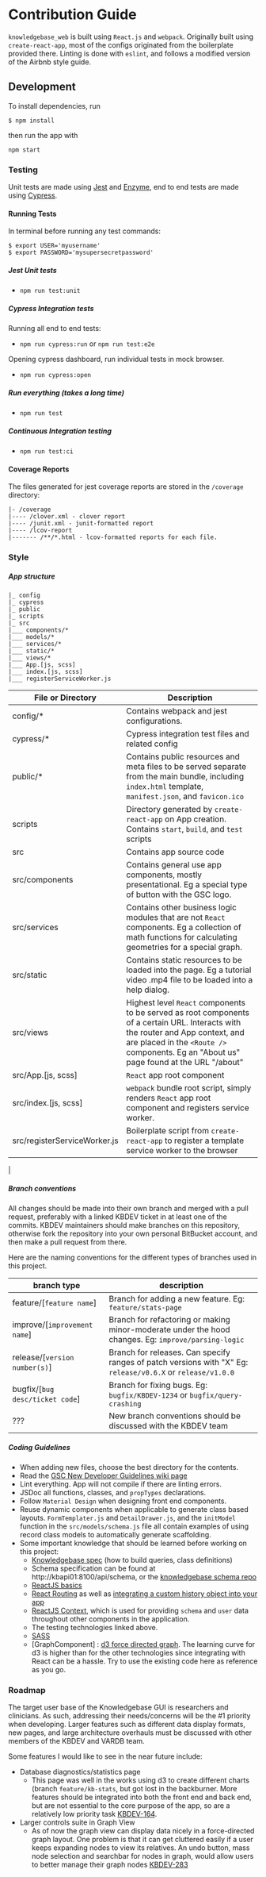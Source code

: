 # Contribution Guide

`knowledgebase_web` is built using `React.js` and `webpack`. Originally built using `create-react-app`, most of the configs originated from the boilerplate provided there. Linting is done with `eslint`, and follows a modified version of the Airbnb style guide.

## Development
To install dependencies, run
```
$ npm install
```
then run the app with
```
npm start
```

### Testing
Unit tests are made using [Jest](https://jestjs.io/docs/en/getting-started.html) and [Enzyme](https://airbnb.io/enzyme/docs/api/), end to end tests are made using [Cypress](https://docs.cypress.io/guides/overview/why-cypress.html#In-a-nutshell).

#### Running Tests
In terminal before running any test commands:

```
$ export USER='myusername'
$ export PASSWORD='mysupersecretpassword'
```

##### Jest Unit tests
* `npm run test:unit`

##### Cypress Integration tests
Running all end to end tests:
* `npm run cypress:run` or `npm run test:e2e`

Opening cypress dashboard, run individual tests in mock browser.
* `npm run cypress:open`

##### Run everything (takes a long time)
* `npm run test`

##### Continuous Integration testing
* `npm run test:ci`

#### Coverage Reports
The files generated for jest coverage reports are stored in the `/coverage` directory:
```
|- /coverage
|---- /clover.xml - clover report
|---- /junit.xml - junit-formatted report
|---- /lcov-report
|------- /**/*.html - lcov-formatted reports for each file.
```

### Style

##### App structure
```
|_ config
|_ cypress
|_ public
|_ scripts
|_ src
|___ components/*
|___ models/*
|___ services/*
|___ static/*
|___ views/*
|___ App.[js, scss]
|___ index.[js, scss]
|___ registerServiceWorker.js
```

|  File or Directory  |  Description  |
| --- | --- |
| config/* | Contains webpack and jest configurations. |
| cypress/* | Cypress integration test files and related config |
| public/* | Contains public resources and meta files to be served separate from the main bundle, including `index.html` template, `manifest.json`, and `favicon.ico` |
| scripts | Directory generated by `create-react-app` on App creation. Contains `start`, `build`, and `test` scripts |
| src | Contains app source code |
| src/components | Contains general use app components, mostly presentational. Eg a special type of button with the GSC logo.|
| src/services | Contains other business logic modules that are not `React` components. Eg a collection of math functions for calculating geometries for a special graph. |
| src/static | Contains static resources to be loaded into the page. Eg a tutorial video .mp4 file to be loaded into a help dialog. |
| src/views | Highest level `React` components to be served as root components of a certain URL. Interacts with the router and App context, and are placed in the `<Route />` components. Eg an "About us" page found at the URL "/about"  |
| src/App.[js, scss] | `React` app root component |
| src/index.[js, scss] | `webpack` bundle root script, simply renders `React` app root component and registers service worker. |
| src/registerServiceWorker.js | Boilerplate script from `create-react-app` to register a template service worker to  the browser |
|


##### Branch conventions
All changes should be made into their own branch and merged with a pull request, preferably with a linked KBDEV ticket in at least one of the commits. KBDEV maintainers should make branches on this repository, otherwise fork the repository into your own personal BitBucket account, and then make a pull request from there.

Here are the naming conventions for the different types of branches used in this project.

| branch type | description |
|-|-|
|feature/[`feature name`] | Branch for adding a new feature. Eg: `feature/stats-page`
| improve/[`improvement name`] | Branch for refactoring or making minor-moderate under the hood changes. Eg: `improve/parsing-logic`|
| release/[`version number(s)`] | Branch for releases. Can specify ranges of patch versions with "X" Eg: `release/v0.6.X` or `release/v1.0.0` |
| bugfix/[`bug desc/ticket code`] | Branch for fixing bugs. Eg: `bugfix/KBDEV-1234` or `bugfix/query-crashing`|
| ??? | New branch conventions should be discussed with the KBDEV team |

##### Coding Guidelines

* When adding new files, choose the best directory for the contents.
* Read the [GSC New Developer Guidelines wiki page](https://www.bcgsc.ca/wiki/display/DEVSU/General+Guidelines+for+New+Developers)
* Lint everything. App will not compile if there are linting errors.
* JSDoc all functions, classes, and `propTypes` declarations.
* Follow `Material Design` when designing front end components.
* Reuse dynamic components when applicable to generate class based layouts. `FormTemplater.js` and `DetailDrawer.js`, and the `initModel` function in the `src/models/schema.js` file all contain examples of using record class models to automatically generate scaffolding.
* Some important  knowledge that should be learned before working on this project:
  * [Knowledgebase spec](http://kbapi01:8100/api/spec/) (how to build queries, class definitions)
  * Schema specification can be found at http://kbapi01:8100/api/schema, or the [knowledgebase schema repo](https://svn.bcgsc.ca/bitbucket/projects/VDB/repos/knowledgebase_schema/browse)
  * [ReactJS basics](https://reactjs.org/tutorial/tutorial.html)
  * [React Routing](https://reacttraining.com/react-router/web/guides/quick-start) as well as [integrating a custom history object into your app](https://stackoverflow.com/questions/42701129/how-to-push-to-history-in-react-router-v4/45849608#45849608)
  * [ReactJS Context](https://reactjs.org/docs/context.html), which is used for providing `schema` and `user` data throughout other components in the application.
  * The testing technologies linked above.
  * [SASS](https://sass-lang.com/)
  * [GraphComponent] : [d3 force directed graph](https://github.com/d3/d3-force). The learning curve for d3 is higher than for the other technologies since integrating with React can be a hassle. Try to use the existing code here as reference as you go.

### Roadmap
The target user base of the Knowledgebase GUI is researchers and clinicians. As such, addressing their needs/concerns will be the #1 priority when developing. Larger features such as different data display formats, new pages, and large architecture overhauls must be discussed with other members of the KBDEV and VARDB team.

Some features I would like to see in the near future include:
* Database diagnostics/statistics page
  * This page was well in the works using d3 to create different charts (branch `feature/kb-stats`, but got lost in the backburner. More features should be integrated into both the front end and back end, but are not essential to the core purpose of the app, so are a relatively low priority task [KBDEV-164](https://www.bcgsc.ca/jira/browse/KBDEV-164).
* Larger controls suite in Graph View
  * As of now the graph view can display data nicely in a force-directed graph layout. One problem is that it can get cluttered easily if a user keeps expanding nodes to view its relatives. An undo button, mass node selection and searchbar for nodes in graph, would allow users to better manage their graph nodes [KBDEV-283](https://www.bcgsc.ca/jira/projects/KBDEV/issues/KBDEV-283)
